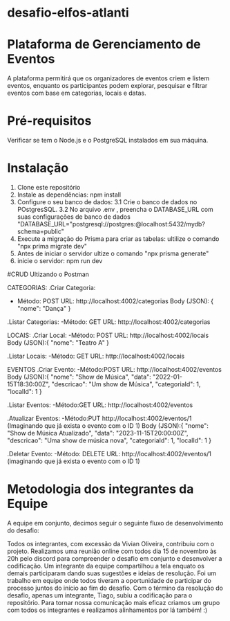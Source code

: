 # desafio-elfos-atlanti
# Plataforma de Gerenciamento de Eventos 
A plataforma permitirá que os organizadores de eventos criem e listem eventos, enquanto os participantes podem explorar, pesquisar e filtrar eventos com base em categorias, locais e datas.

# Pré-requisitos
Verificar se tem o Node.js e o PostgreSQL instalados em sua máquina.

# Instalação
1. Clone este repositório
2. Instale as dependências:  npm install
3. Configure o seu banco de dados: 
3.1 Crie o banco de dados no POstgresSQL.
3.2 No arquivo .env , preencha o DATABASE_URL com suas configurações de banco de dados "DATABASE_URL="postgresql://postgres:@localhost:5432/mydb?schema=public"
4. Execute a migração do Prisma para criar as tabelas: ultilize o comando "npx prima migrate dev"
5. Antes de iniciar o servidor ultize o comando "npx prisma generate"
6. inicie o servidor: npm run dev

#CRUD 
Ultizando o Postman

CATEGORIAS:
.Criar Categoria: 
   - Método: POST
     URL: http://localhost:4002/categorias
     Body (JSON): {
                      "nome": "Dança"
     }
     
.Listar Categorias:
   -Método: GET
   URL: http://localhost:4002/categorias

LOCAIS:
.Criar Local:
    -Método: POST
     URL: http://localhost:4002/locais
     Body (JSON):{
              "nome": "Teatro A"
     }
     
.Listar Locais: 
    -Método: GET
     URL: http://localhost:4002/locais

EVENTOS
.Criar Evento:
    -Método:POST
     URL: http://localhost:4002/eventos
     Body (JSON):{
             "nome": "Show de Música",
             "data": "2022-01-15T18:30:00Z",
             "descricao": "Um  show de Música",
             "categoriaId": 1,
             "localId": 1
     }

.Listar Eventos:
    -Método:GET
     URL: http://localhost:4002/eventos

.Atualizar Eventos:
    -Método:PUT
     http://localhost:4002/eventos/1 (Imaginando que já exista o evento com o ID 1)
     Body (JSON):{
             "nome": "Show de Música Atualizado",
             "data": "2023-11-15T20:00:00Z",
             "descricao": "Uma show de música nova",
             "categoriaId": 1,
             "localId": 1
    }

.Deletar Evento:
     -Método: DELETE
      URL: http://localhost:4002/eventos/1 (imaginando que já exista o evento com o ID 1)

# Metodologia dos integrantes da Equipe
A equipe em conjunto, decimos seguir o seguinte fluxo de desenvolvimento do desafio:

Todos os integrantes, com excessão da Vivian Oliveira, contribuiu com o projeto. 
Realizamos uma reunião online com todos dia 15 de novembro às 20h pelo discord para compreender o desafio em conjunto
e desenvolver a codificação. Um integrante da equipe compartilhou a tela enquato os demais participaram dando suas sugestões e ideias de resolução. 
Foi um trabalho em equipe onde todos tiveram a oportunidade de participar do processo juntos do início ao fim do desafio. 
Com o término da resolução do desafio, apenas um integrante, Tiago, subiu a codificação para o repositório. 
Para tornar nossa comunicação mais eficaz criamos um grupo com todos os integrantes e realizamos alinhamentos por lá também! :)
